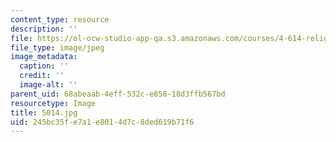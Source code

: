 ```yaml
---
content_type: resource
description: ''
file: https://ol-ocw-studio-app-qa.s3.amazonaws.com/courses/4-614-religious-architecture-and-islamic-cultures-fall-2002/245bc35fe7a1e8014d7c8ded619b71f6_5014.jpg
file_type: image/jpeg
image_metadata:
  caption: ''
  credit: ''
  image-alt: ''
parent_uid: 68abeaab-4eff-532c-e858-18d3ffb567bd
resourcetype: Image
title: 5014.jpg
uid: 245bc35f-e7a1-e801-4d7c-8ded619b71f6
---
```


